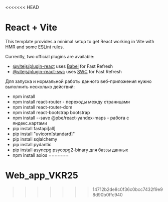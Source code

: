 <<<<<<< HEAD
# React + Vite

This template provides a minimal setup to get React working in Vite with HMR and some ESLint rules.

Currently, two official plugins are available:

- [@vitejs/plugin-react](https://github.com/vitejs/vite-plugin-react/blob/main/packages/plugin-react/README.md) uses [Babel](https://babeljs.io/) for Fast Refresh
- [@vitejs/plugin-react-swc](https://github.com/vitejs/vite-plugin-react-swc) uses [SWC](https://swc.rs/) for Fast Refresh


Для запуска и нормальной работы данного веб-приложения нужно выполнить несколько действий:

- npm install
- npm install react-router - переходы между страницами
- npm install react-router-dom
- npm install react-bootstrap bootstrap
- npm install --save @pbe/react-yandex-maps - работа с яндекс.картами
- pip install fastapi[all]
- pip install "uvicorn[standard]"
- pip install sqlalchemy
- pip install pydantic
- pip install asyncpg psycopg2-binary для баззы данных
- npm install axios
=======
# Web_app_VKR25
>>>>>>> 14712b2de8c0f36c0bcc7432f9e98d90b0ffc940
#
